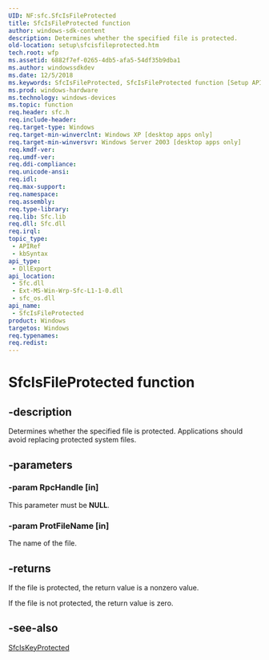 ```yaml
---
UID: NF:sfc.SfcIsFileProtected
title: SfcIsFileProtected function
author: windows-sdk-content
description: Determines whether the specified file is protected.
old-location: setup\sfcisfileprotected.htm
tech.root: wfp
ms.assetid: 6882f7ef-0265-4db5-afa5-54df35b9dba1
ms.author: windowssdkdev
ms.date: 12/5/2018
ms.keywords: SfcIsFileProtected, SfcIsFileProtected function [Setup API], _win32_sfcisfileprotected, setup.sfcisfileprotected, sfc/SfcIsFileProtected
ms.prod: windows-hardware
ms.technology: windows-devices
ms.topic: function
req.header: sfc.h
req.include-header: 
req.target-type: Windows
req.target-min-winverclnt: Windows XP [desktop apps only]
req.target-min-winversvr: Windows Server 2003 [desktop apps only]
req.kmdf-ver: 
req.umdf-ver: 
req.ddi-compliance: 
req.unicode-ansi: 
req.idl: 
req.max-support: 
req.namespace: 
req.assembly: 
req.type-library: 
req.lib: Sfc.lib
req.dll: Sfc.dll
req.irql: 
topic_type:
 - APIRef
 - kbSyntax
api_type:
 - DllExport
api_location:
 - Sfc.dll
 - Ext-MS-Win-Wrp-Sfc-L1-1-0.dll
 - sfc_os.dll
api_name:
 - SfcIsFileProtected
product: Windows
targetos: Windows
req.typenames: 
req.redist: 
---
```


# SfcIsFileProtected function


## -description


Determines whether the specified file is protected. Applications should avoid replacing protected system files.


## -parameters




### -param RpcHandle [in]

This parameter must be <b>NULL</b>.


### -param ProtFileName [in]

The name of the file.


## -returns



If the file is protected, the return value is a nonzero value.

If the file is not protected, the return value is zero.




## -see-also




<a href="https://msdn.microsoft.com/6e26a539-a22a-487a-b720-fa3660c1b485">SfcIsKeyProtected</a>
 

 

